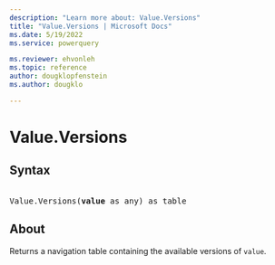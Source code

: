 ```yaml
---
description: "Learn more about: Value.Versions"
title: "Value.Versions | Microsoft Docs"
ms.date: 5/19/2022
ms.service: powerquery

ms.reviewer: ehvonleh
ms.topic: reference
author: dougklopfenstein
ms.author: dougklo

---
```

# Value.Versions

## Syntax

<pre> 
Value.Versions(<b>value</b> as any) as table
</pre>

## About

Returns a navigation table containing the available versions of `value`.
